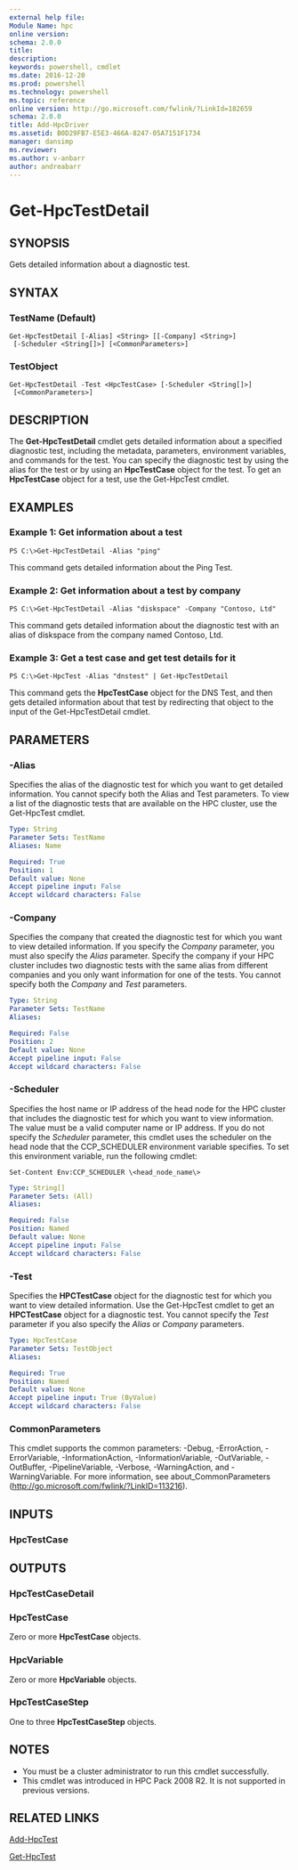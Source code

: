 ```yaml
---
external help file:
Module Name: hpc
online version:
schema: 2.0.0
title:
description:
keywords: powershell, cmdlet
ms.date: 2016-12-20
ms.prod: powershell
ms.technology: powershell
ms.topic: reference
online version: http://go.microsoft.com/fwlink/?LinkId=182659
schema: 2.0.0
title: Add-HpcDriver
ms.assetid: B0D29FB7-E5E3-466A-8247-05A7151F1734
manager: dansimp
ms.reviewer:
ms.author: v-anbarr
author: andreabarr
---
```


# Get-HpcTestDetail

## SYNOPSIS
Gets detailed information about a diagnostic test.

## SYNTAX

### TestName (Default)
```
Get-HpcTestDetail [-Alias] <String> [[-Company] <String>]
 [-Scheduler <String[]>] [<CommonParameters>]
```

### TestObject
```
Get-HpcTestDetail -Test <HpcTestCase> [-Scheduler <String[]>]
 [<CommonParameters>]
```

## DESCRIPTION
The **Get-HpcTestDetail** cmdlet gets detailed information about a specified diagnostic test, including the metadata, parameters, environment variables, and commands for the test.
You can specify the diagnostic test by using the alias for the test or by using an **HpcTestCase** object for the test.
To get an **HpcTestCase** object for a test, use the Get-HpcTest cmdlet.

## EXAMPLES

### Example 1: Get information about a test
```
PS C:\>Get-HpcTestDetail -Alias "ping"
```

This command gets detailed information about the Ping Test.

### Example 2: Get information about a test by company
```
PS C:\>Get-HpcTestDetail -Alias "diskspace" -Company "Contoso, Ltd"
```

This command gets detailed information about the diagnostic test with an alias of diskspace from the company named Contoso, Ltd.

### Example 3: Get a test case and get test details for it
```
PS C:\>Get-HpcTest -Alias "dnstest" | Get-HpcTestDetail
```

This command gets the **HpcTestCase** object for the DNS Test, and then gets detailed information about that test by redirecting that object to the input of the Get-HpcTestDetail cmdlet.

## PARAMETERS

### -Alias
Specifies the alias of the diagnostic test for which you want to get detailed information.
You cannot specify both the Alias and Test parameters.
To view a list of the diagnostic tests that are available on the HPC cluster, use the Get-HpcTest cmdlet.

```yaml
Type: String
Parameter Sets: TestName
Aliases: Name

Required: True
Position: 1
Default value: None
Accept pipeline input: False
Accept wildcard characters: False
```

### -Company
Specifies the company that created the diagnostic test for which you want to view detailed information.
If you specify the *Company* parameter, you must also specify the *Alias* parameter.
Specify the company if your HPC cluster includes two diagnostic tests with the same alias from different companies and you only want information for one of the tests.
You cannot specify both the *Company* and *Test* parameters.

```yaml
Type: String
Parameter Sets: TestName
Aliases:

Required: False
Position: 2
Default value: None
Accept pipeline input: False
Accept wildcard characters: False
```

### -Scheduler
Specifies the host name or IP address of the head node for the HPC cluster that includes the diagnostic test for which you want to view information.
The value must be a valid computer name or IP address.
If you do not specify the *Scheduler* parameter, this cmdlet uses the scheduler on the head node that the CCP_SCHEDULER environment variable specifies.
To set this environment variable, run the following cmdlet:

`Set-Content Env:CCP_SCHEDULER \<head_node_name\>`

```yaml
Type: String[]
Parameter Sets: (All)
Aliases:

Required: False
Position: Named
Default value: None
Accept pipeline input: False
Accept wildcard characters: False
```

### -Test
Specifies the **HPCTestCase** object for the diagnostic test for which you want to view detailed information.
Use the Get-HpcTest cmdlet to get an **HPCTestCase** object for a diagnostic test.
You cannot specify the *Test* parameter if you also specify the *Alias* or *Company* parameters.

```yaml
Type: HpcTestCase
Parameter Sets: TestObject
Aliases:

Required: True
Position: Named
Default value: None
Accept pipeline input: True (ByValue)
Accept wildcard characters: False
```

### CommonParameters
This cmdlet supports the common parameters: -Debug, -ErrorAction, -ErrorVariable, -InformationAction, -InformationVariable, -OutVariable, -OutBuffer, -PipelineVariable, -Verbose, -WarningAction, and -WarningVariable. For more information, see about_CommonParameters (http://go.microsoft.com/fwlink/?LinkID=113216).

## INPUTS

### HpcTestCase

## OUTPUTS

### HpcTestCaseDetail

### HpcTestCase
Zero or more **HpcTestCase** objects.

### HpcVariable
Zero or more **HpcVariable** objects.

### HpcTestCaseStep
One to three **HpcTestCaseStep** objects.

## NOTES
* You must be a cluster administrator to run this cmdlet successfully.
* This cmdlet was introduced in HPC Pack 2008 R2. It is not supported in previous versions.

## RELATED LINKS

[Add-HpcTest](./Add-HpcTest.md)

[Get-HpcTest](./Get-HpcTest.md)
